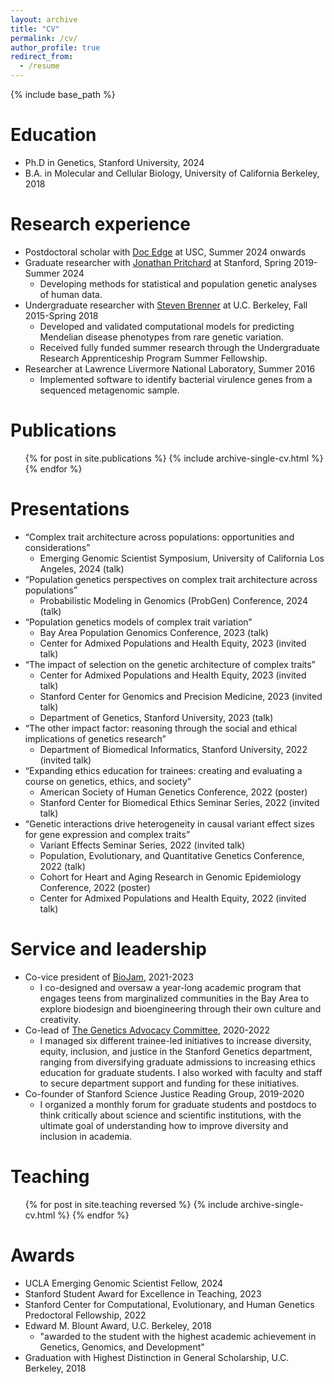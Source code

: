 ```yaml
---
layout: archive
title: "CV"
permalink: /cv/
author_profile: true
redirect_from:
  - /resume
---
```


{% include base_path %}

Education
======
* Ph.D in Genetics, Stanford University, 2024
* B.A. in Molecular and Cellular Biology, University of California Berkeley, 2018

Research experience
======
* Postdoctoral scholar with [Doc Edge](https://edgepopgen.github.io/edgelab/) at USC, Summer 2024 onwards
* Graduate researcher with [Jonathan Pritchard](https://web.stanford.edu/group/pritchardlab/home.html) at Stanford, Spring 2019-Summer 2024
  * Developing methods for statistical and population genetic analyses of human data.
* Undergraduate researcher with [Steven Brenner](https://compbio.berkeley.edu/) at U.C. Berkeley, Fall 2015-Spring 2018 
  * Developed and validated computational models for predicting Mendelian disease phenotypes from rare genetic variation.
  * Received fully funded summer research through the Undergraduate Research Apprenticeship Program Summer Fellowship.
* Researcher at Lawrence Livermore National Laboratory, Summer 2016
  * Implemented software to identify bacterial virulence genes from a sequenced metagenomic sample.

Publications
======
  <ul>{% for post in site.publications %}
    {% include archive-single-cv.html %}
  {% endfor %}</ul>

Presentations
======
* “Complex trait architecture across populations: opportunities and considerations”
  * Emerging Genomic Scientist Symposium, University of California Los Angeles, 2024 (talk)
* “Population genetics perspectives on complex trait architecture across populations”
  * Probabilistic Modeling in Genomics (ProbGen) Conference, 2024 (talk)
* “Population genetics models of complex trait variation”
  * Bay Area Population Genomics Conference, 2023 (talk)
  * Center for Admixed Populations and Health Equity, 2023 (invited talk)
* “The impact of selection on the genetic architecture of complex traits”
  * Center for Admixed Populations and Health Equity, 2023 (invited talk)
  * Stanford Center for Genomics and Precision Medicine, 2023 (invited talk)
  * Department of Genetics, Stanford University, 2023 (talk)
* “The other impact factor: reasoning through the social and ethical implications of genetics research”
  * Department of Biomedical Informatics, Stanford University, 2022 (invited talk)
* “Expanding ethics education for trainees: creating and evaluating a course on genetics, ethics, and society”
  * American Society of Human Genetics Conference, 2022 (poster)
  * Stanford Center for Biomedical Ethics Seminar Series, 2022 (invited talk)
* “Genetic interactions drive heterogeneity in causal variant effect sizes for gene expression and complex traits”
  * Variant Effects Seminar Series, 2022 (invited talk)
  * Population, Evolutionary, and Quantitative Genetics Conference, 2022 (talk)
  * Cohort for Heart and Aging Research in Genomic Epidemiology Conference, 2022 (poster)
  * Center for Admixed Populations and Health Equity, 2022 (invited talk)

Service and leadership
======
* Co-vice president of [BioJam](https://biojamcamp.weebly.com/), 2021-2023
  * I co-designed and oversaw a year-long academic program that engages teens from marginalized communities in the Bay Area to explore biodesign and bioengineering through their own culture and creativity. 
* Co-lead of [The Genetics Advocacy Committee](https://med.stanford.edu/genetics/life/dei.html), 2020-2022
  * I managed six different trainee-led initiatives to increase diversity, equity, inclusion, and justice in the Stanford Genetics department, ranging from diversifying graduate admissions to increasing ethics education for graduate students. I also worked with faculty and staff to secure department support and funding for these initiatives.
* Co-founder of Stanford Science Justice Reading Group, 2019-2020
  * I organized a monthly forum for graduate students and postdocs to think critically about science and scientific institutions, with the ultimate goal of understanding how to improve diversity and inclusion in academia.
 
Teaching
======
  <ul>{% for post in site.teaching reversed %}
    {% include archive-single-cv.html %}
  {% endfor %}</ul>
  
Awards
======
* UCLA Emerging Genomic Scientist Fellow, 2024
* Stanford Student Award for Excellence in Teaching, 2023
* Stanford Center for Computational, Evolutionary, and Human Genetics Predoctoral Fellowship, 2022
* Edward M. Blount Award, U.C. Berkeley, 2018
  * "awarded to the student with the highest academic achievement in Genetics, Genomics, and Development"
* Graduation with Highest Distinction in General Scholarship, U.C. Berkeley, 2018

<!---

Talks
======
  <ul>{% for post in site.talks %}
    {% include archive-single-talk-cv.html %}
  {% endfor %}</ul>
-->
